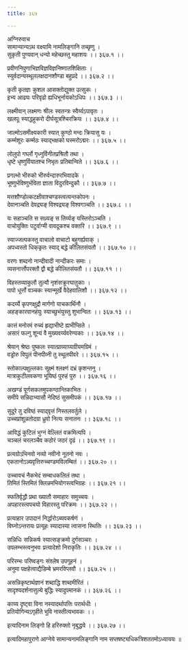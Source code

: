 ```yaml
---
title: ३६७

---
```

अग्निरुवाच  
सामान्यान्यऽथ वक्ष्यामि नामलिङ्गानि तच्छृणु ।  
सुकृती पुण्यवान् धन्यो महेच्छस्तु महाशयः ।। ३६७.१ ।।  
  
प्रवीणनिपुणाभिज्ञविज्ञविज्ञनिष्णातशिक्षिताः ।  
स्युर्वदान्यस्थूललक्षदानशौण्डा बहुप्रदे ।। ३६७.२ ।।  
  
कृती कृतज्ञः कुशल आसक्तोद्युक्त उत्सुकः ।  
इभ्य आढ्यः परिवृढो ह्यधिभूर्नायकोऽधिपः ।। ३६७.३ ।।  
  
लक्ष्मीवान् लक्ष्मणः श्रीलः स्वतन्त्रः स्वैर्य्यऽपावृतः ।  
खलपूः स्याद्धहुकरो दीर्घसूत्रश्चिरक्रियः ।। ३६७.४ ।।  
  
जाल्मोऽसमीक्ष्यकारी स्यात् कुण्ठो मन्दः क्रियासु यः ।  
कर्म्मशूरः कर्म्मठः स्याद्भक्षको घस्मरोऽद्मरः ।। ३६७.५ ।।  
  
लोलुपो गर्घ्लो गृध्नुर्विनीतप्रश्रितौ तथा ।  
धृष्टे धृष्णुर्वियातश्च निभृतः प्रतिबान्विते ।। ३६७.६ ।।  
  
प्रगल्भो भीरुको भीरुर्वन्दारुरभिवादके ।  
भूष्णुर्भविष्णुर्भविता ज्ञाता विदुरविन्दुकौ ।। ३६७.७ ।।  
  
मत्तशौण्डोत्कटक्षीवाश्चण्डस्त्वत्यन्तकोपनः ।  
देवानञ्चति देवद्र्यङ् विश्वद्र्यङ् विश्वगञ्चति ।। ३६७.८ ।।  
  
यः सहाञ्चति स सध्र्यङ् स तिर्य्यङ् यस्तिरोऽञ्चति ।  
वाचोयुक्तिः पटुर्वाग्मी वावदूकश्च वक्तरि ।। ३६७.९ ।।  
  
स्याज्जल्पकस्तु वाचालो वाचाटो बहुगर्ह्यवाक् ।  
अपध्वस्तो धिक्‌कृतः स्याद्‌ बद्धे कीलितसंयतौ ।। ३६७.१० ।।  
  
वरणः शब्दनो नान्दीवादी नान्दीकरः समाः ।  
व्यसनार्त्तोपरक्तौ द्वौ बद्धे कीलितसंयतौ ।। ३६७.११ ।।  
  
विहस्तव्याकुलौ तुल्यौ नृशंसक्रूरघातुकाः ।  
पापो धूर्त्तो वञ्चकः स्यान्मूर्खे वैदेहवालिशौ ।। ३६७.१२ ।।  
  
कदर्य्ये कृपणक्षुद्रौ मार्गणो याचकार्थिनौ ।  
अहङ्कारवानहंयुः स्याच्छुभंयुस्तु शुभान्वितः ।। ३६७.१३ ।।  
  
कात्तं मनोरमं रुच्यं हृद्याभीष्टे ह्यभीप्सिते ।  
असारं फल्गु शून्यं वै मुख्यवर्य्यवरेण्यकाः ।। ३६७.१४ ।।  
  
श्रेयान् श्रेष्ठः पुष्कलः स्यात्प्राग्र्याग्र्यग्रीयमग्रिमं ।  
वड्रोरु विपुलं पीनपीव्नी तु स्थूलपीवरे ।। ३६७.१५ ।।  
  
स्तोकाल्पक्षुल्लकाः सूक्ष्मं श्लक्ष्णं दभ्रं कृशन्तनु ।  
मात्राकुटीलवकणा भूयिष्ठं पुरुहं पुरु ।। ३६७.१६ ।।  
  
अखण्डं पूर्णसकलमुपकण्ठान्तिकाभितः ।  
समीपे सन्निदाभ्यासौ नेदिष्ठं सुसमीपकं ।। ३६७.१७ ।।  
  
सुदूरे तु दविष्ठं स्याद्‌वृत्तं निस्तलवर्तुले ।  
उच्चप्रांशून्नतोदग्रा ध्रुवो नित्यः सनातनः ।। ३६७.१८ ।।  
  
आविद्धं कुटिलं भुग्नं वेल्लितं वक्रमित्यपि ।  
चञ्चलं चरलञ्चैव कठोरं जठरं दृढं ।। ३६७.१९ ।।  
  
प्रत्यग्रोऽभिनवो नव्यो नवीनो नूतनो नवः ।  
एकतानोऽन्न्यवृत्तिरुच्चण्डमविलम्बितं ।। ३६७.२० ।।  
  
उच्चावचं नैकभेदं सम्बाधकलिलं तथा ।  
तिमितं स्तिमितं क्लिन्नमभियोगस्त्वभिग्रहः ।। ३६७.२१ ।।  
  
स्फतिर्वृद्धौ प्रथा ख्यातौ समाहारः समुच्चयः ।  
अपहारस्त्वपचयो विहारस्तु परिक्रमः ।। ३६७.२२ ।।  
  
प्रत्याहार उपादानं निर्द्धारोऽब्यवकर्षणं ।  
विघ्नोऽन्तरायः प्रत्यूहः स्यादास्या त्वासना स्थितिः ।। ३६७.२३ ।।  
  
सन्निधिः सन्निकर्षः स्यात्सङ्क्रमो दुर्गसञ्चरः ।  
उपलम्भस्त्वनुभवः प्रत्यादेशो निराकृतिः ।। ३६७.२४ ।।  
  
परिरम्भः परिष्वङ्गः संश्लेष उपगूहनं ।  
अनुमा पक्षहेत्वाद्यैडिम्बे भ्रमरविप्लवौ ।। ३६७.२५ ।।  
  
असन्निकृष्टार्थज्ञानं शब्दाद्धि शाब्दमीरितं ।  
सादृश्यदर्शनात्तुल्ये बुद्धिः स्यादुपमानकं ।। ३६७.२६ ।।  
  
काय्य दृष्ट्वा विना नस्यादर्थापत्तिः परार्थधीः ।  
प्रतियोगिन्यऽगृहीते भुवि नास्तीत्यभावकः ।।  
  
इत्यादिनाम लिङ्गो हि हरिरुक्तो नृबुद्धये ।। ३६७.२७ ।।  
  
इत्यादिमहापुराणे आग्नेये सामान्यनामलिङ्गानि नाम सप्तषष्ट्यधिकत्रिशततमोऽध्याययः ॥